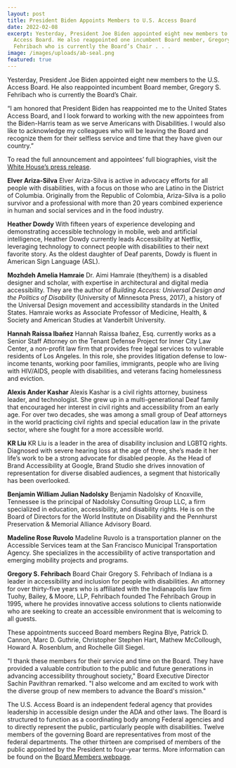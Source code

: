 ```yaml
---
layout: post
title: President Biden Appoints Members to U.S. Access Board
date: 2022-02-08
excerpt: Yesterday, President Joe Biden appointed eight new members to the U.S.
  Access Board. He also reappointed one incumbent Board member, Gregory S.
  Fehribach who is currently the Board’s Chair . . .
image: /images/uploads/ab-seal.png
featured: true
---
```

Yesterday, President Joe Biden appointed eight new members to the U.S. Access Board. He also reappointed incumbent Board member, Gregory S. Fehribach who is currently the Board’s Chair.

“I am honored that President Biden has reappointed me to the United States Access Board, and I look forward to working with the new appointees from the Biden-Harris team as we serve Americans with Disabilities. I would also like to acknowledge my colleagues who will be leaving the Board and recognize them for their selfless service and time that they have given our country.”

To read the full announcement and appointees’ full biographies, visit the [White House’s press release](https://www.whitehouse.gov/briefing-room/statements-releases/2022/02/07/president-biden-announces-key-appointees/).

**Elver Ariza-Silva**
Elver Ariza-Silva is active in advocacy efforts for all people with disabilities, with a focus on those who are Latino in the District of Columbia. Originally from the Republic of Colombia, Ariza-Silva is a polio survivor and a professional with more than 20 years combined experience in human and social services and in the food industry.

**Heather Dowdy**
With fifteen years of experience developing and demonstrating accessible technology in mobile, web and artificial intelligence, Heather Dowdy currently leads Accessibility at Netflix, leveraging technology to connect people with disabilities to their next favorite story. As the oldest daughter of Deaf parents, Dowdy is fluent in American Sign Language (ASL).

**Mozhdeh Amelia Hamraie**
Dr. Aimi Hamraie (they/them) is a disabled designer and scholar, with expertise in architectural and digital media accessibility. They are the author of *Building Access: Universal Design and the Politics of Disability* (University of Minnesota Press, 2017), a history of the Universal Design movement and accessibility standards in the United States. Hamraie works as Associate Professor of Medicine, Health, & Society and American Studies at Vanderbilt University.

**Hannah Raissa Ibañez**
Hannah Raissa Ibañez, Esq. currently works as a Senior Staff Attorney on the Tenant Defense Project for Inner City Law Center, a non-profit law firm that provides free legal services to vulnerable residents of Los Angeles. In this role, she provides litigation defense to low-income tenants, working poor families, immigrants, people who are living with HIV/AIDS, people with disabilities, and veterans facing homelessness and eviction.

**Alexis Ander Kashar**
Alexis Kashar is a civil rights attorney, business leader, and technologist. She grew up in a multi-generational Deaf family that encouraged her interest in civil rights and accessibility from an early age. For over two decades, she was among a small group of Deaf attorneys in the world practicing civil rights and special education law in the private sector, where she fought for a more accessible world.

**KR Liu**
KR Liu is a leader in the area of disability inclusion and LGBTQ rights. Diagnosed with severe hearing loss at the age of three, she’s made it her life’s work to be a strong advocate for disabled people. As the Head of Brand Accessibility at Google, Brand Studio she drives innovation of representation for diverse disabled audiences, a segment that historically has been overlooked.

**Benjamin William Julian Nadolsky**
Benjamin Nadolsky of Knoxville, Tennessee is the principal of Nadolsky Consulting Group LLC, a firm specialized in education, accessibility, and disability rights. He is on the Board of Directors for the World Institute on Disability and the Pennhurst Preservation & Memorial Alliance Advisory Board.

**Madeline Rose Ruvolo**
Madeline Ruvolo is a transportation planner on the Accessible Services team at the San Francisco Municipal Transportation Agency. She specializes in the accessibility of active transportation and emerging mobility projects and programs.

**Gregory S. Fehribach**
Board Chair Gregory S. Fehribach of Indiana is a leader in accessibility and inclusion for people with disabilities. An attorney for over thirty-five years who is affiliated with the Indianapolis law firm Tuohy, Bailey, & Moore, LLP, Fehribach founded The Fehribach Group in 1995, where he provides innovative access solutions to clients nationwide who are seeking to create an accessible environment that is welcoming to all guests.

These appointments succeed Board members Regina Blye, Patrick D. Cannon, Marc D. Guthrie, Christopher Stephen Hart, Mathew McCollough, Howard A. Rosenblum, and Rochelle Gill Siegel.

"I thank these members for their service and time on the Board. They have provided a valuable contribution to the public and future generations in advancing accessibility throughout society," Board Executive Director Sachin Pavithran remarked. "I also welcome and am excited to work with the diverse group of new members to advance the Board's mission."

The U.S. Access Board is an independent federal agency that provides leadership in accessible design under the ADA and other laws. The Board is structured to function as a coordinating body among Federal agencies and to directly represent the public, particularly people with disabilities. Twelve members of the governing Board are representatives from most of the federal departments. The other thirteen are comprised of members of the public appointed by the President to four-year terms. More information can be found on the [Board Members webpage](https://www.access-board.gov/about/board-members/).
